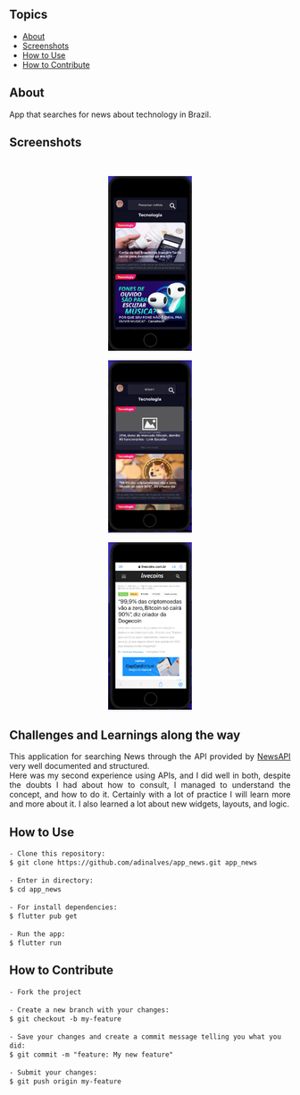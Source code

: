 
   <h2 align="left">Topics</h2>

   <p>
   
   - [About](#about)
   - [Screenshots](#screenshots)
   - [How to Use](#how-to-use)
   - [How to Contribute](#how-to-contribute)

   </p>



<h2 align="left">About</h2>
   
<p align="justify">   
   App that searches for news about technology in Brazil.<br>
</p>



<h2 align="Left">Screenshots</h2><br>


   <p align="center">
      <img src="screenshots/screenshot_1.png" width="150">
   </p>

   <p align="center">
      <img src="screenshots/screenshot_2.png" width="150">
   </p>

   <p align="center">
      <img src="screenshots/screenshot_3.png" width="150">
   </p>






<h2 align="Left">Challenges and Learnings along the way</h2>

   <p align="justify">
   This application for searching News through the API provided by <a href="https://newsapi.org/">NewsAPI</a> very well documented and structured.<br>
   Here was my second experience using APIs, and I did well in both, despite the doubts I had about how to consult, I managed to understand the concept, and how to do it.
   Certainly with a lot of practice I will learn more and more about it.
   I also learned a lot about new widgets, layouts, and logic.

   </p> 



<h2 align="Left">How to Use</h2>

   ```   
   - Clone this repository:
   $ git clone https://github.com/adinalves/app_news.git app_news

   - Enter in directory:
   $ cd app_news

   - For install dependencies:
   $ flutter pub get

   - Run the app: 
   $ flutter run
   ```



<h2 align="Left">How to Contribute</h2>

   ```
   - Fork the project 

   - Create a new branch with your changes:
   $ git checkout -b my-feature

   - Save your changes and create a commit message telling you what you did:
   $ git commit -m "feature: My new feature"

   - Submit your changes:
   $ git push origin my-feature
   ```


 
